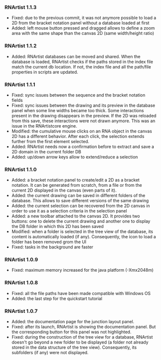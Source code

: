 ### RNArtist 1.1.3
* Fixed: due to the previous commit, it was not anymore possible to load a 2D from the bracket notation panel without a database loaded at first
* Added: left mouse button pressed and dragged allows to define a zoom area with the same shape than the canvas 2D (same width/height ratio)

### RNArtist 1.1.2

* Added: RNArtist databases can be moved and shared. When the database is loaded, RNArtist checks if the paths stored in the index file match the current db location. If not, the index file and all the path/file properties in scripts are updated.

### RNArtist 1.1.1

* Fixed: sync issues between the sequence and the bracket notation fields
* Fixed: sync issues between the drawing and its preview in the database panel when some line widths became too thick. Some interactions present in the drawing disappears in the preview. If the 2D was reloaded from this save, these interactions were not drawn anymore. This was an issue in the RNArtistcore engine.
* Modified: the cumulative mouse clicks on an RNA object in the canvas 2D has a different behavior. After each click, the selection extends further from the first element selected.
* Added: RNArtist needs now a confirmation before to extract and save a 2D domain in the current folder DB
* Added: up/down arrow keys allow to extend/reduce a selection

### RNArtist 1.1.0

* Added: a bracket notation panel to create/edit a 2D as a bracket notation. It can be generated from scratch, from a file or from the current 2D displayed in the canvas (even parts of it).
* Added: the current drawing can be saved in different folders of the database. This allows to save different versions of the same drawing
* Added: the current selection can be recovered from the 2D canvas in order to use it as a selection criteria in the selection panel
* Added: a new toolbar attached to the canvas 2D. It provides two buttons: one to delete the current drawing and another one to display the DB folder in which this 2D has been saved
* Modified: when a folder is selected in the tree view of the database, its content is automatically loaded (if any). Consequently, the icon to load a folder has been removed grom the UI
* Fixed: tasks in the background are faster

### RNArtist 1.0.9

* Fixed: maximum memory increased for the java platform (-Xmx2048m)

### RNArtist 1.0.8

* Fixed: all the file paths have been made compatible with Windows OS
* Added: the last step for the quickstart tutorial 

### RNArtist 1.0.7

* Added: the documentation page for the junction layout panel.
* Fixed: after its launch, RNArtist is showing the documentation panel. But the corresponding button for this panel was not highlighted.
* Fixed: during the construction of the tree view for a database, RNArtist doesn't go beyond a new folder to be displayed (a folder not already stored in the data structure of the tree view). Consequently, its subfolders (if any) were not displayed.